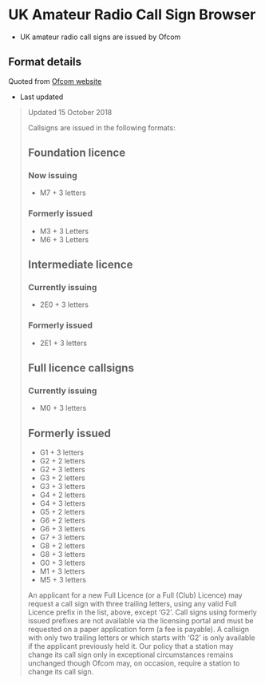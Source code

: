 
# UK Amateur Radio Call Sign Browser

- UK amateur radio call signs are issued by Ofcom


## Format details

Quoted from [Ofcom website](https://www.ofcom.org.uk/manage-your-licence/radiocommunication-licences/amateur-radio/amateur-radio-info)
- Last updated 

> Updated 15 October 2018
> 
> Callsigns are issued in the following formats:
> 
> ## Foundation licence
> ### Now issuing
>
> - M7 + 3 letters
>
> ### Formerly issued
>
> - M3 + 3 Letters
> - M6 + 3 Letters
>
>
> ## Intermediate licence
> ### Currently issuing
>
> - 2E0 + 3 letters
>
> ### Formerly issued
>
> - 2E1 + 3 letters
>
> ## Full licence callsigns
> ### Currently issuing
>
> - M0 + 3 letters
>
> ## Formerly issued
>
> - G1 + 3 letters
> - G2 + 2 letters
> - G2 + 3 letters
> - G3 + 2 letters
> - G3 + 3 letters
> - G4 + 2 letters
> - G4 + 3 letters
> - G5 + 2 letters
> - G6 + 2 letters
> - G6 + 3 letters
> - G7 + 3 letters
> - G8 + 2 letters
> - G8 + 3 letters
> - G0 + 3 letters
> - M1 + 3 letters
> - M5 + 3 letters
>
> An applicant for a new Full Licence (or a Full (Club) Licence) may request a call sign with three trailing letters, using any valid Full Licence prefix in the list, above, except ‘G2’. 
> Call signs using formerly issued prefixes are not available via the licensing portal and must be requested on a paper application form (a fee is payable). 
> A callsign with only two trailing letters or which starts with ‘G2’ is only available if the applicant previously held it. 
> Our policy that a station may change its call sign only in exceptional circumstances remains unchanged though Ofcom may, on occasion, require a station to change its call sign.
